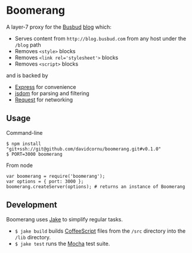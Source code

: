 # Boomerang

A layer-7 proxy for the [Busbud](http://busbud.com) [blog](http://blog.busbud.com) which:

- Serves content from `http://blog.busbud.com` from any host under the `/blog` path
- Removes `<style>` blocks
- Removes `<link rel='stylesheet'>` blocks
- Removes `<script>` blocks

and is backed by

- [Express](http://expressjs.com/) for convenience
- [jsdom](https://github.com/tmpvar/jsdom) for parsing and filtering
- [Request](https://github.com/mikeal/request) for networking

## Usage

Command-line

```
$ npm install "git+ssh://git@github.com/davidcornu/boomerang.git#v0.1.0"
$ PORT=3000 boomerang
```

From node

```
var boomerang = require('boomerang');
var options = { port: 3000 };
boomerang.createServer(options); # returns an instance of Boomerang
```

## Development

Boomerang uses [Jake](https://github.com/mde/jake) to simplify regular tasks.

- `$ jake build` builds [CoffeeScript](http://coffeescript.org/) files from the `/src` directory into the `/lib` directory.
- `$ jake test` runs the [Mocha](http://visionmedia.github.com/mocha/) test suite.